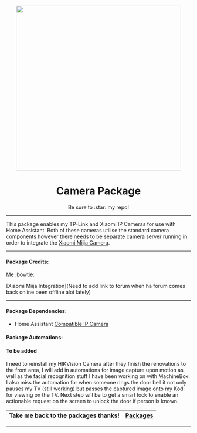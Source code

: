 <p align="center">
  <img src="https://github.com/JamesMcCarthy79/Home-Assistant-Config/blob/master/config/www/lovelace/things/camera.jpg" width="450"/>
</p>
<h1 align="center">Camera Package</h1>
<p align="center">Be sure to :star: my repo!</p>
<hr *** </hr>

This package enables my TP-Link and Xiaomi IP Cameras for use with Home Assistant. Both of these cameras utilise the standard camera components however there needs to be separate camera server running in order to integrate the [Xiaomi Miija Camera](https://www.banggood.com/Original-Xiaomi-Mijia-Smart-AI-IP-Camera-Smart-Home-130-1080P-HD-Intelligent-Security-WIFI-IP-Camer-p-1326652.html?rmmds=buy&cur_warehouse=CN).

<hr --- </hr> 

<h4 align="left">Package Credits:</h4>
Me :bowtie:

[Xiaomi Miija Integration](Need to add link to forum when ha forum comes back online been offline alot lately)


<hr --- </hr>

<h4 align="left">Package Dependencies:</h4>

- Home Assistant [Compatible IP Camera](https://www.home-assistant.io/components/camera/)

<h4 align="left">Package Automations:</h4>
<h4 align="left">To be added</h4>
<p>I need to reinstall my HIKVision Camera after they finish the renovations to the front area, I will add in automations for image capture upon motion as well as the facial recognition stuff I have been working on with MachineBox. I also miss the automation for when someone rings the door bell it not only pauses my TV (still working) but passes the captured image onto my Kodi for viewing on the TV. Next step will be to get a smart lock to enable an actionable request on the screen to unlock the door if person is known.</br>

| Take me back to the packages thanks!| [Packages](https://github.com/JamesMcCarthy79/Home-Assistant-Config/tree/master/config/packages) | 
| --- | --- |

<hr --- </hr>
